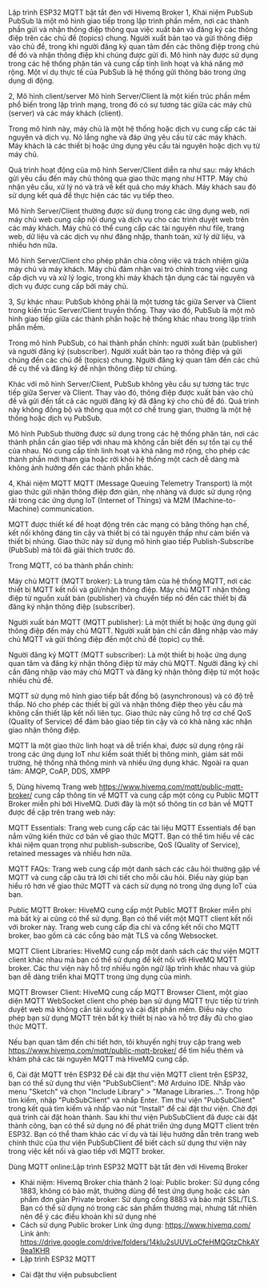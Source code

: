 Lập trình ESP32 MQTT bật tắt đèn với Hivemq Broker
1, Khái niệm PubSub
PubSub là một mô hình giao tiếp trong lập trình phần mềm, nơi các thành phần gửi và nhận thông điệp thông qua việc xuất bản và đăng ký các thông điệp trên các chủ đề (topics) chung. Người xuất bản tạo và gửi thông điệp vào chủ đề, trong khi người đăng ký quan tâm đến các thông điệp trong chủ đề đó và nhận thông điệp khi chúng được gửi đi. Mô hình này được sử dụng trong các hệ thống phân tán và cung cấp tính linh hoạt và khả năng mở rộng. Một ví dụ thực tế của PubSub là hệ thống gửi thông báo trong ứng dụng di động.

2, Mô hình client/server
Mô hình Server/Client là một kiến trúc phần mềm phổ biến trong lập trình mạng, trong đó có sự tương tác giữa các máy chủ (server) và các máy khách (client).

Trong mô hình này, máy chủ là một hệ thống hoặc dịch vụ cung cấp các tài nguyên và dịch vụ. Nó lắng nghe và đáp ứng yêu cầu từ các máy khách. Máy khách là các thiết bị hoặc ứng dụng yêu cầu tài nguyên hoặc dịch vụ từ máy chủ.

Quá trình hoạt động của mô hình Server/Client diễn ra như sau: máy khách gửi yêu cầu đến máy chủ thông qua giao thức mạng như HTTP. Máy chủ nhận yêu cầu, xử lý nó và trả về kết quả cho máy khách. Máy khách sau đó sử dụng kết quả để thực hiện các tác vụ tiếp theo.

Mô hình Server/Client thường được sử dụng trong các ứng dụng web, nơi máy chủ web cung cấp nội dung và dịch vụ cho các trình duyệt web trên các máy khách. Máy chủ có thể cung cấp các tài nguyên như file, trang web, dữ liệu và các dịch vụ như đăng nhập, thanh toán, xử lý dữ liệu, và nhiều hơn nữa.

Mô hình Server/Client cho phép phân chia công việc và trách nhiệm giữa máy chủ và máy khách. Máy chủ đảm nhận vai trò chính trong việc cung cấp dịch vụ và xử lý logic, trong khi máy khách tận dụng các tài nguyên và dịch vụ được cung cấp bởi máy chủ.

3, Sự khác nhau: 
PubSub không phải là một tương tác giữa Server và Client trong kiến trúc Server/Client truyền thống. Thay vào đó, PubSub là một mô hình giao tiếp giữa các thành phần hoặc hệ thống khác nhau trong lập trình phần mềm.

Trong mô hình PubSub, có hai thành phần chính: người xuất bản (publisher) và người đăng ký (subscriber). Người xuất bản tạo ra thông điệp và gửi chúng đến các chủ đề (topics) chung. Người đăng ký quan tâm đến các chủ đề cụ thể và đăng ký để nhận thông điệp từ chúng.

Khác với mô hình Server/Client, PubSub không yêu cầu sự tương tác trực tiếp giữa Server và Client. Thay vào đó, thông điệp được xuất bản vào chủ đề và gửi đến tất cả các người đăng ký đã đăng ký cho chủ đề đó. Quá trình này không đồng bộ và thông qua một cơ chế trung gian, thường là một hệ thống hoặc dịch vụ PubSub.

Mô hình PubSub thường được sử dụng trong các hệ thống phân tán, nơi các thành phần cần giao tiếp với nhau mà không cần biết đến sự tồn tại cụ thể của nhau. Nó cung cấp tính linh hoạt và khả năng mở rộng, cho phép các thành phần mới tham gia hoặc rời khỏi hệ thống một cách dễ dàng mà không ảnh hưởng đến các thành phần khác.

4, Khái niệm MQTT
MQTT (Message Queuing Telemetry Transport) là một giao thức gửi nhận thông điệp đơn giản, nhẹ nhàng và được sử dụng rộng rãi trong các ứng dụng IoT (Internet of Things) và M2M (Machine-to-Machine) communication.

MQTT được thiết kế để hoạt động trên các mạng có băng thông hạn chế, kết nối không đáng tin cậy và thiết bị có tài nguyên thấp như cảm biến và thiết bị nhúng. Giao thức này sử dụng mô hình giao tiếp Publish-Subscribe (PubSub) mà tôi đã giải thích trước đó.

Trong MQTT, có ba thành phần chính:

Máy chủ MQTT (MQTT broker): Là trung tâm của hệ thống MQTT, nơi các thiết bị MQTT kết nối và gửi/nhận thông điệp. Máy chủ MQTT nhận thông điệp từ nguồn xuất bản (publisher) và chuyển tiếp nó đến các thiết bị đã đăng ký nhận thông điệp (subscriber).

Người xuất bản MQTT (MQTT publisher): Là một thiết bị hoặc ứng dụng gửi thông điệp đến máy chủ MQTT. Người xuất bản chỉ cần đăng nhập vào máy chủ MQTT và gửi thông điệp đến một chủ đề (topic) cụ thể.

Người đăng ký MQTT (MQTT subscriber): Là một thiết bị hoặc ứng dụng quan tâm và đăng ký nhận thông điệp từ máy chủ MQTT. Người đăng ký chỉ cần đăng nhập vào máy chủ MQTT và đăng ký nhận thông điệp từ một hoặc nhiều chủ đề.

MQTT sử dụng mô hình giao tiếp bất đồng bộ (asynchronous) và có độ trễ thấp. Nó cho phép các thiết bị gửi và nhận thông điệp theo yêu cầu mà không cần thiết lập kết nối liên tục. Giao thức này cũng hỗ trợ cơ chế QoS (Quality of Service) để đảm bảo giao tiếp tin cậy và có khả năng xác nhận giao nhận thông điệp.

MQTT là một giao thức linh hoạt và dễ triển khai, được sử dụng rộng rãi trong các ứng dụng IoT như kiểm soát thiết bị thông minh, giám sát môi trường, hệ thống nhà thông minh và nhiều ứng dụng khác.
Ngoài ra quan tâm: AMQP, CoAP, DDS, XMPP

5, Dùng hivemq
Trang web https://www.hivemq.com/mqtt/public-mqtt-broker/ cung cấp thông tin về MQTT và cung cấp một công cụ Public MQTT Broker miễn phí bởi HiveMQ. Dưới đây là một số thông tin cơ bản về MQTT được đề cập trên trang web này:

MQTT Essentials: Trang web cung cấp các tài liệu MQTT Essentials để bạn nắm vững kiến thức cơ bản về giao thức MQTT. Bạn có thể tìm hiểu về các khái niệm quan trọng như publish-subscribe, QoS (Quality of Service), retained messages và nhiều hơn nữa.

MQTT FAQs: Trang web cung cấp một danh sách các câu hỏi thường gặp về MQTT và cung cấp câu trả lời chi tiết cho mỗi câu hỏi. Điều này giúp bạn hiểu rõ hơn về giao thức MQTT và cách sử dụng nó trong ứng dụng IoT của bạn.

Public MQTT Broker: HiveMQ cung cấp một Public MQTT Broker miễn phí mà bất kỳ ai cũng có thể sử dụng. Bạn có thể viết một MQTT client kết nối với broker này. Trang web cung cấp địa chỉ và cổng kết nối cho MQTT broker, bao gồm cả các cổng bảo mật TLS và cổng Websocket.

MQTT Client Libraries: HiveMQ cung cấp một danh sách các thư viện MQTT client khác nhau mà bạn có thể sử dụng để kết nối với HiveMQ MQTT broker. Các thư viện này hỗ trợ nhiều ngôn ngữ lập trình khác nhau và giúp bạn dễ dàng triển khai MQTT trong ứng dụng của mình.

MQTT Browser Client: HiveMQ cung cấp MQTT Browser Client, một giao diện MQTT WebSocket client cho phép bạn sử dụng MQTT trực tiếp từ trình duyệt web mà không cần tải xuống và cài đặt phần mềm. Điều này cho phép bạn sử dụng MQTT trên bất kỳ thiết bị nào và hỗ trợ đầy đủ cho giao thức MQTT.

Nếu bạn quan tâm đến chi tiết hơn, tôi khuyến nghị truy cập trang web https://www.hivemq.com/mqtt/public-mqtt-broker/ để tìm hiểu thêm và khám phá các tài nguyên MQTT mà HiveMQ cung cấp.

6, Cài đặt MQTT trên ESP32
Để cài đặt thư viện MQTT client trên ESP32, bạn có thể sử dụng thư viện "PubSubClient":
Mở Arduino IDE.
Nhấp vào menu "Sketch" và chọn "Include Library" > "Manage Libraries...".
Trong hộp tìm kiếm, nhập "PubSubClient" và nhấp Enter.
Tìm thư viện "PubSubClient" trong kết quả tìm kiếm và nhấp vào nút "Install" để cài đặt thư viện.
Chờ đợi quá trình cài đặt hoàn thành.
Sau khi thư viện PubSubClient đã được cài đặt thành công, bạn có thể sử dụng nó để phát triển ứng dụng MQTT client trên ESP32. Bạn có thể tham khảo các ví dụ và tài liệu hướng dẫn trên trang web chính thức của thư viện PubSubClient để biết cách sử dụng thư viện này trong việc kết nối và giao tiếp với MQTT broker.

Dùng MQTT online:Lập trình ESP32 MQTT bật tắt đèn với Hivemq Broker
- Khái niệm:
Hivemq Broker chia thành 2 loại:
Public broker: Sử dụng cổng 1883, không có bảo mật, thường dùng để test ứng dụng hoặc các sản phẩm đơn giản
Private broker: Sử dụng cổng 8883 và bảo mật SSL/TLS. Bạn có thể sử dụng nó trong các sản phẩm thương mại, nhưng tất nhiên nên để ý các điều khoản khi sử dụng nhé
- Cách sử dụng Public broker
Link ứng dụng: https://www.hivemq.com/
Link ảnh: https://drive.google.com/drive/folders/14kIu2sUUVLoCfeHMQGtzChkAY9ea1KHR
- Lập trình ESP32 MQTT
+ Cài đặt thư viện pubsubclient



